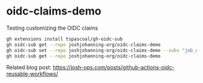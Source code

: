 # oidc-claims-demo

Testing customizing the OIDC claims

```bash
gh extensions install tspascoal/gh-oidc-sub
gh oidc-sub get --repo joshjohanning-org/oidc-claims-demo
gh oidc-sub set --repo joshjohanning-org/oidc-claims-demo --subs "job_workflow_ref"
gh oidc-sub get --repo joshjohanning-org/oidc-claims-demo
```

Related blog post: https://josh-ops.com/posts/github-actions-oidc-reusable-workflows/
